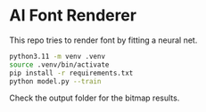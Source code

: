 # AI Font Renderer

This repo tries to render font by fitting a neural net.

```sh
python3.11 -m venv .venv
source .venv/bin/activate
pip install -r requirements.txt
python model.py --train
```

Check the output folder for the bitmap results.
